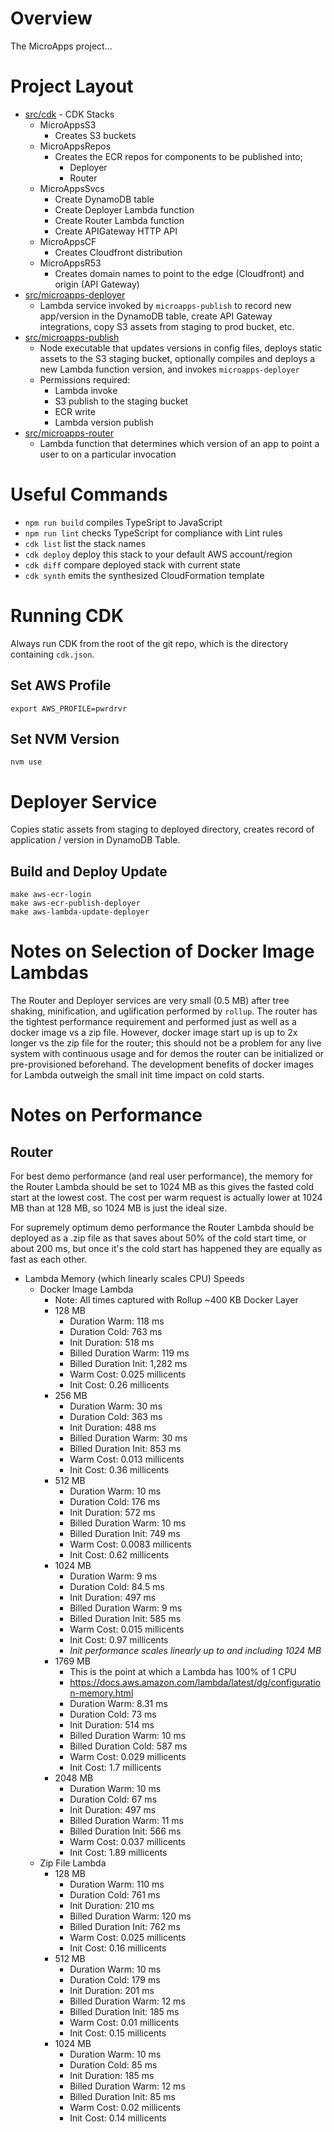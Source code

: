 # Overview

The MicroApps project...

# Project Layout

- [src/cdk]() - CDK Stacks
  - MicroAppsS3
    - Creates S3 buckets
  - MicroAppsRepos
    - Creates the ECR repos for components to be published into;
      - Deployer
      - Router
  - MicroAppsSvcs
    - Create DynamoDB table
    - Create Deployer Lambda function
    - Create Router Lambda function
    - Create APIGateway HTTP API
  - MicroAppsCF
    - Creates Cloudfront distribution
  - MicroAppsR53
    - Creates domain names to point to the edge (Cloudfront) and origin (API Gateway)
- [src/microapps-deployer]()
  - Lambda service invoked by `microapps-publish` to record new app/version in the DynamoDB table, create API Gateway integrations, copy S3 assets from staging to prod bucket, etc.
- [src/microapps-publish]()
  - Node executable that updates versions in config files, deploys static assets to the S3 staging bucket, optionally compiles and deploys a new Lambda function version, and invokes `microapps-deployer`
  - Permissions required:
    - Lambda invoke
    - S3 publish to the staging bucket
    - ECR write
    - Lambda version publish
- [src/microapps-router]()
  - Lambda function that determines which version of an app to point a user to on a particular invocation

# Useful Commands

- `npm run build` compiles TypeSript to JavaScript
- `npm run lint` checks TypeScript for compliance with Lint rules
- `cdk list` list the stack names
- `cdk deploy` deploy this stack to your default AWS account/region
- `cdk diff` compare deployed stack with current state
- `cdk synth` emits the synthesized CloudFormation template

# Running CDK

Always run CDK from the root of the git repo, which is the directory containing `cdk.json`.

## Set AWS Profile

`export AWS_PROFILE=pwrdrvr`

## Set NVM Version

`nvm use`

# Deployer Service

Copies static assets from staging to deployed directory, creates record of application / version in DynamoDB Table.

## Build and Deploy Update

```
make aws-ecr-login
make aws-ecr-publish-deployer
make aws-lambda-update-deployer
```

# Notes on Selection of Docker Image Lambdas

The Router and Deployer services are very small (0.5 MB) after tree shaking, minification, and uglification performed by `rollup`. The router has the tightest performance requirement and performed just as well as a docker image vs a zip file. However, docker image start up is up to 2x longer vs the zip file for the router; this should not be a problem for any live system with continuous usage and for demos the router can be initialized or pre-provisioned beforehand. The development benefits of docker images for Lambda outweigh the small init time impact on cold starts.

# Notes on Performance

## Router

For best demo performance (and real user performance), the memory for the Router Lambda should be set to 1024 MB as this gives the fasted cold start at the lowest cost. The cost per warm request is actually lower at 1024 MB than at 128 MB, so 1024 MB is just the ideal size.

For supremely optimum demo performance the Router Lambda should be deployed as a .zip file as that saves about 50% of the cold start time, or about 200 ms, but once it's the cold start has happened they are equally as fast as each other.

- Lambda Memory (which linearly scales CPU) Speeds
  - Docker Image Lambda
    - Note: All times captured with Rollup ~400 KB Docker Layer
    - 128 MB
      - Duration Warm: 118 ms
      - Duration Cold: 763 ms
      - Init Duration: 518 ms
      - Billed Duration Warm: 119 ms
      - Billed Duration Init: 1,282 ms
      - Warm Cost: 0.025 millicents
      - Init Cost: 0.26 millicents
    - 256 MB
      - Duration Warm: 30 ms
      - Duration Cold: 363 ms
      - Init Duration: 488 ms
      - Billed Duration Warm: 30 ms
      - Billed Duration Init: 853 ms
      - Warm Cost: 0.013 millicents
      - Init Cost: 0.36 millicents
    - 512 MB
      - Duration Warm: 10 ms
      - Duration Cold: 176 ms
      - Init Duration: 572 ms
      - Billed Duration Warm: 10 ms
      - Billed Duration Init: 749 ms
      - Warm Cost: 0.0083 millicents
      - Init Cost: 0.62 millicents
    - 1024 MB
      - Duration Warm: 9 ms
      - Duration Cold: 84.5 ms
      - Init Duration: 497 ms
      - Billed Duration Warm: 9 ms
      - Billed Duration Init: 585 ms
      - Warm Cost: 0.015 millicents
      - Init Cost: 0.97 millicents
      - _Init performance scales linearly up to and including 1024 MB_
    - 1769 MB
      - This is the point at which a Lambda has 100% of 1 CPU
      - https://docs.aws.amazon.com/lambda/latest/dg/configuration-memory.html
      - Duration Warm: 8.31 ms
      - Duration Cold: 73 ms
      - Init Duration: 514 ms
      - Billed Duration Warm: 10 ms
      - Billed Duration Cold: 587 ms
      - Warm Cost: 0.029 millicents
      - Init Cost: 1.7 millicents
    - 2048 MB
      - Duration Warm: 10 ms
      - Duration Cold: 67 ms
      - Init Duration: 497 ms
      - Billed Duration Warm: 11 ms
      - Billed Duration Init: 566 ms
      - Warm Cost: 0.037 millicents
      - Init Cost: 1.89 millicents
  - Zip File Lambda
    - 128 MB
      - Duration Warm: 110 ms
      - Duration Cold: 761 ms
      - Init Duration: 210 ms
      - Billed Duration Warm: 120 ms
      - Billed Duration Init: 762 ms
      - Warm Cost: 0.025 millicents
      - Init Cost: 0.16 millicents
    - 512 MB
      - Duration Warm: 10 ms
      - Duration Cold: 179 ms
      - Init Duration: 201 ms
      - Billed Duration Warm: 12 ms
      - Billed Duration Init: 185 ms
      - Warm Cost: 0.01 millicents
      - Init Cost: 0.15 millicents
    - 1024 MB
      - Duration Warm: 10 ms
      - Duration Cold: 85 ms
      - Init Duration: 185 ms
      - Billed Duration Warm: 12 ms
      - Billed Duration Init: 85 ms
      - Warm Cost: 0.02 millicents
      - Init Cost: 0.14 millicents
